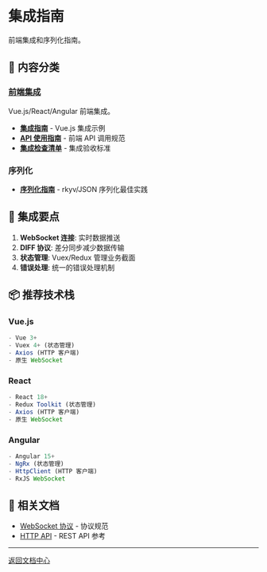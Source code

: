 # 集成指南

前端集成和序列化指南。

## 📁 内容分类

### [前端集成](frontend/)
Vue.js/React/Angular 前端集成。

- **[集成指南](frontend/integration_guide.md)** - Vue.js 集成示例
- **[API 使用指南](frontend/api_guide.md)** - 前端 API 调用规范
- **[集成检查清单](frontend/integration_checklist.md)** - 集成验收标准

### 序列化
- **[序列化指南](serialization.md)** - rkyv/JSON 序列化最佳实践

## 🎯 集成要点

1. **WebSocket 连接**: 实时数据推送
2. **DIFF 协议**: 差分同步减少数据传输
3. **状态管理**: Vuex/Redux 管理业务截面
4. **错误处理**: 统一的错误处理机制

## 📦 推荐技术栈

### Vue.js
```javascript
- Vue 3+
- Vuex 4+ (状态管理)
- Axios (HTTP 客户端)
- 原生 WebSocket
```

### React
```javascript
- React 18+
- Redux Toolkit (状态管理)
- Axios (HTTP 客户端)
- 原生 WebSocket
```

### Angular
```typescript
- Angular 15+
- NgRx (状态管理)
- HttpClient (HTTP 客户端)
- RxJS WebSocket
```

## 🔗 相关文档

- [WebSocket 协议](../04_api/websocket/) - 协议规范
- [HTTP API](../04_api/http/) - REST API 参考

---

[返回文档中心](../README.md)
